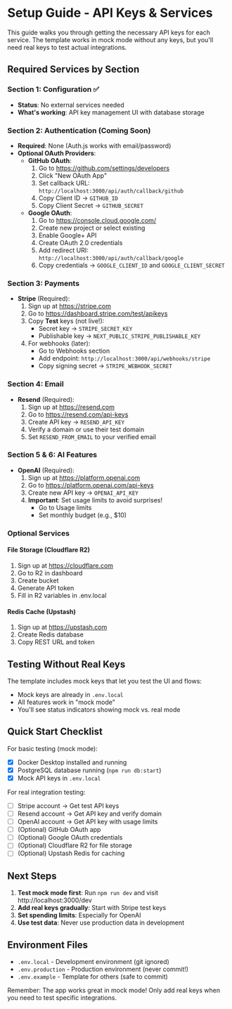 # Setup Guide - API Keys & Services

This guide walks you through getting the necessary API keys for each service. The template works in mock mode without any keys, but you'll need real keys to test actual integrations.

## Required Services by Section

### Section 1: Configuration ✅

- **Status**: No external services needed
- **What's working**: API key management UI with database storage

### Section 2: Authentication (Coming Soon)

- **Required**: None (Auth.js works with email/password)
- **Optional OAuth Providers**:
  - **GitHub OAuth**:
    1. Go to https://github.com/settings/developers
    2. Click "New OAuth App"
    3. Set callback URL: `http://localhost:3000/api/auth/callback/github`
    4. Copy Client ID → `GITHUB_ID`
    5. Copy Client Secret → `GITHUB_SECRET`
  - **Google OAuth**:
    1. Go to https://console.cloud.google.com/
    2. Create new project or select existing
    3. Enable Google+ API
    4. Create OAuth 2.0 credentials
    5. Add redirect URI: `http://localhost:3000/api/auth/callback/google`
    6. Copy credentials → `GOOGLE_CLIENT_ID` and `GOOGLE_CLIENT_SECRET`

### Section 3: Payments

- **Stripe** (Required):
  1. Sign up at https://stripe.com
  2. Go to https://dashboard.stripe.com/test/apikeys
  3. Copy **Test** keys (not live!):
     - Secret key → `STRIPE_SECRET_KEY`
     - Publishable key → `NEXT_PUBLIC_STRIPE_PUBLISHABLE_KEY`
  4. For webhooks (later):
     - Go to Webhooks section
     - Add endpoint: `http://localhost:3000/api/webhooks/stripe`
     - Copy signing secret → `STRIPE_WEBHOOK_SECRET`

### Section 4: Email

- **Resend** (Required):
  1. Sign up at https://resend.com
  2. Go to https://resend.com/api-keys
  3. Create API key → `RESEND_API_KEY`
  4. Verify a domain or use their test domain
  5. Set `RESEND_FROM_EMAIL` to your verified email

### Section 5 & 6: AI Features

- **OpenAI** (Required):
  1. Sign up at https://platform.openai.com
  2. Go to https://platform.openai.com/api-keys
  3. Create new API key → `OPENAI_API_KEY`
  4. **Important**: Set usage limits to avoid surprises!
     - Go to Usage limits
     - Set monthly budget (e.g., $10)

### Optional Services

#### File Storage (Cloudflare R2)

1. Sign up at https://cloudflare.com
2. Go to R2 in dashboard
3. Create bucket
4. Generate API token
5. Fill in R2 variables in .env.local

#### Redis Cache (Upstash)

1. Sign up at https://upstash.com
2. Create Redis database
3. Copy REST URL and token

## Testing Without Real Keys

The template includes mock keys that let you test the UI and flows:

- Mock keys are already in `.env.local`
- All features work in "mock mode"
- You'll see status indicators showing mock vs. real mode

## Quick Start Checklist

For basic testing (mock mode):

- [x] Docker Desktop installed and running
- [x] PostgreSQL database running (`npm run db:start`)
- [x] Mock API keys in `.env.local`

For real integration testing:

- [ ] Stripe account → Get test API keys
- [ ] Resend account → Get API key and verify domain
- [ ] OpenAI account → Get API key with usage limits
- [ ] (Optional) GitHub OAuth app
- [ ] (Optional) Google OAuth credentials
- [ ] (Optional) Cloudflare R2 for file storage
- [ ] (Optional) Upstash Redis for caching

## Next Steps

1. **Test mock mode first**: Run `npm run dev` and visit http://localhost:3000/dev
2. **Add real keys gradually**: Start with Stripe test keys
3. **Set spending limits**: Especially for OpenAI
4. **Use test data**: Never use production data in development

## Environment Files

- `.env.local` - Development environment (git ignored)
- `.env.production` - Production environment (never commit!)
- `.env.example` - Template for others (safe to commit)

Remember: The app works great in mock mode! Only add real keys when you need to test specific integrations.
